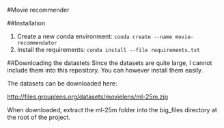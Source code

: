 #Movie recommender

##Installation
1. Create a new conda environment: `conda create --name movie-recommendator`
2. Install the requirements: `conda install --file requirements.txt`

##Downloading the datastets
Since the datasets are quite large, I cannot include them into this repository. You can however install them easily.

The datasets can be downloaded here:

http://files.grouplens.org/datasets/movielens/ml-25m.zip

When downloaded, extract the ml-25m folder into the big_files directory at the root of the project.